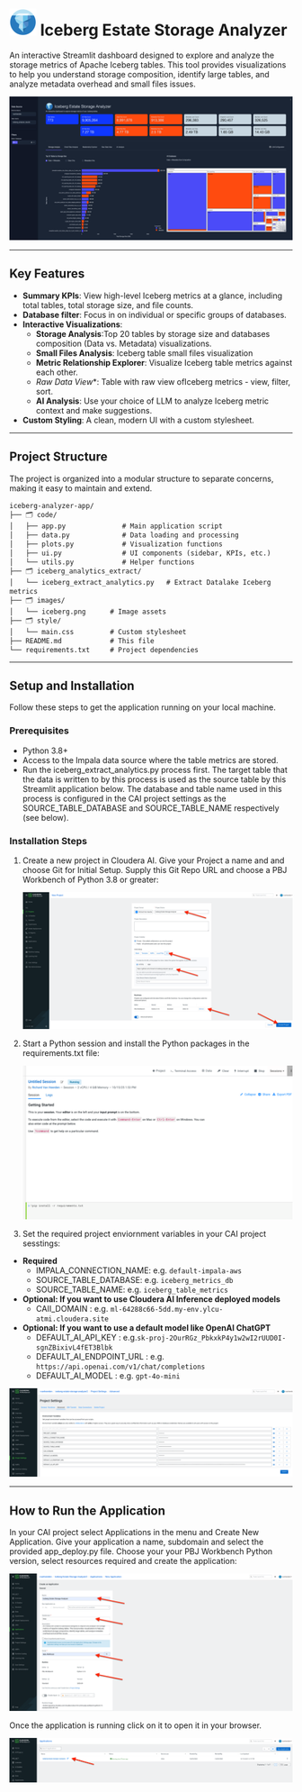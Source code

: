 # ![](/images/iceberg_small.png) Iceberg Estate Storage Analyzer

An interactive Streamlit dashboard designed to explore and analyze the storage metrics of Apache Iceberg tables. This tool provides visualizations to help you understand storage composition, identify large tables, and analyze metadata overhead and small files issues.

![alt text](/images/readme_imageapp.png)


---

## Key Features

-   **Summary KPIs**: View high-level Iceberg metrics at a glance, including total tables, total storage size, and file counts.
-   **Database filter**: Focus in on individual or specific groups of databases.
-   **Interactive Visualizations**:
    -   **Storage Analysis**:Top 20 tables by storage size and databases composition (Data vs. Metadata) visualizations.
    -   **Small Files Analysis**: Iceberg table small files visualization
    -   **Metric Relationship Explorer**: Visualize Iceberg table metrics against each other.
    -   *Raw Data View**: Table with raw view ofIceberg metrics - view, filter, sort.
    -   **AI Analysis**: Use your choice of LLM to analyze Iceberg metric context and make suggestions.
-   **Custom Styling**: A clean, modern UI with a custom stylesheet.

---

## Project Structure

The project is organized into a modular structure to separate concerns, making it easy to maintain and extend.

```
iceberg-analyzer-app/
├── 🗂️ code/
│   ├── app.py              # Main application script
│   ├── data.py             # Data loading and processing
│   ├── plots.py            # Visualization functions
│   ├── ui.py               # UI components (sidebar, KPIs, etc.)
│   └── utils.py            # Helper functions
├── 🗂️ iceberg_analytics_extract/
│   └── iceberg_extract_analytics.py   # Extract Datalake Iceberg metrics
├── 🗂️ images/
│   └── iceberg.png      # Image assets
├── 🗂️ style/
│   └── main.css         # Custom stylesheet
├── README.md            # This file
└── requirements.txt     # Project dependencies
```

---

## Setup and Installation

Follow these steps to get the application running on your local machine.

### Prerequisites

-   Python 3.8+
-   Access to the Impala data source where the table metrics are stored.
-   Run the iceberg_extract_analytics.py process first. The target table that the data is written to by this process is used as the source table by this Streamlit application below. 
    The database and table name used in this process is configured in the CAI project settings as the SOURCE_TABLE_DATABASE and SOURCE_TABLE_NAME respectively (see below).

### Installation Steps

1.  Create a new project in Cloudera AI. Give your Project a name and and choose Git for Initial Setup. Supply this Git Repo URL and choose a PBJ Workbench of Python 3.8 or greater:

    ![alt text](/images/readme_image1.png)

2.  Start a Python session and install the Python packages in the requirements.txt file:

    ![alt text](/images/readme_image2.png)


3. Set the required project enviornment variables in your CAI project sesstings:

 - **Required**
    - IMPALA_CONNECTION_NAME: e.g. `default-impala-aws`
    - SOURCE_TABLE_DATABASE: e.g. `iceberg_metrics_db`
    - SOURCE_TABLE_NAME: e.g. `iceberg_table_metrics`
 - **Optional: If you want to use Cloudera AI Inference deployed models**
    - CAII_DOMAIN : e.g. `ml-64288c66-5dd.my-env.ylcu-atmi.cloudera.site`
 - **Optional: If you want to use a default model like OpenAI ChatGPT**
    - DEFAULT_AI_API_KEY : e.g.`sk-proj-2OurRGz_PbkxkP4y1w2wI2rUUD0I-sgnZBixivL4fET3Blbk`
    - DEFAULT_AI_ENDPOINT_URL : e.g. `https://api.openai.com/v1/chat/completions`
    - DEFAULT_AI_MODEL : e.g. `gpt-4o-mini`
   
   
  ![alt text](/images/readme_image3.png)



---

## How to Run the Application

In your CAI project select Applications in the menu and Create New Application. Give your application a name, subdomain and select the provided app_deploy.py file. Choose your your PBJ Workbench Python version, select resources required and create the application:

![alt text](/images/readme_image4.png)


Once the application is running click on it to open it in your browser.

![alt text](/images/readme_image5.png)

